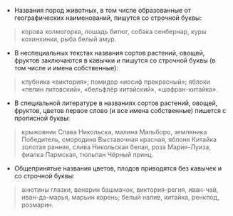 - Названия пород животных, в том числе образованные от географических наименований, пишутся со строчной буквы:
> корова холмогорка, лошадь битюг, собака сенбернар, куры кохинхинки, рыба белый амур.

- В неспециальных текстах названия сортов растений, овощей, фруктов заключаются в кавычки и пишутся со строчной буквы (в том числе и имена собственные):
> клубника «виктория»; помидор «иосиф прекрасный»; яблоки «пепин литовский», «бельфлёр китайский», «шафран-китайка».

- В специальной литературе в названиях сортов растений, овощей, фруктов, цветов первое слово (и все имена собственные) пишется с прописной буквы:
> крыжовник Слава Никольска, малина Мальборо, земляника Победитель, смородина Выставочная красная, яблоня Китайка золотая ранняя, слива Никольская белая, роза Мария-Луиза, фиалка Пармская, тюльпан Чёрный принц.

- Общепринятые названия цветов, плодов приводятся без кавычек и со строчной буквы:
> анютины глазки, венерин башмачок, виктория-регия, иван-чай, иван-да-марья, марьин корень; белый налив, китайка, ренклод, розмарин.

